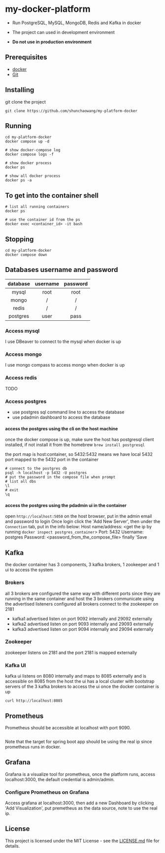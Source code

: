 # my-docker-platform

- Run PostgreSQL, MySQL, MongoDB, Redis and Kafka in docker

- The project can used in development environment

- **Do not use in production environment**

## Prerequisites

- [docker](https://docs.docker.com/install/)
- [Git](https://git-scm.com/)

## Installing

git clone the project

```shell
git clone https://github.com/shunchaowang/my-platform-docker
```

## Running

```shell
cd my-platform-docker
docker compose up -d

# show docker-compose log
docker compose logs -f

# show docker process
docker ps

# show all docker process
docker ps -a
```

## To get into the container shell

```shell
# list all running containers
docker ps

# use the container id from the ps
docker exec <container_id> -it bash
```

## Stopping

```shell
cd my-platform-docker
docker compose down
```

## Databases username and password

| database | username | password |
| :------: | :------: | :------: |
|  mysql   |   root   |   root   |
|  mongo   |    /     |    /     |
|  redis   |    /     |    /     |
| postgres |   user   |   pass   |

### Access mysql

I use DBeaver to connect to the mysql when docker is up

### Access mongo

I use mongo compass to access mongo when docker is up

### Access redis

TODO

### Access postgres

- use postgres sql command line to access the database
- use pdadmin dashboard to access the database

#### access the postgres using the cli on the host machine

once the docker compose is up, make sure the host has postgresql client installed, if not install it from the homebrew `brew install postgresql`

the port map is host:container, so 5432:5432 means we have local 5432 port mapped to the 5432 port in the container

```shell
# connect to the postgres db
psql -h localhost -p 5432 -U postgres
# put the password in the compose file when prompt
# list all dbs
\l
# exit
\q

```

#### access the postgres using the pdadmin ui in the container

open `http://localhost:5050` on the host browser, put in the admin email and password to login
Once login click the 'Add New Server', then under the `Connection` tab, put in the info below:
Host name/address: <get the ip by running `docker inspect postgres_container`>
Port: 5432
Username: postgres
Password: <password_from_the_compose_file>
finally 'Save

## Kafka

the docker container has 3 components, 3 kafka brokers, 1 zookeeper and 1 ui to access the system

### Brokers

all 3 brokers are configured the same way with different ports since they are running in the same container and host
the 3 brokers communicate using the advertised listeners configured
all brokers connect to the zookeeper on 2181

- kafka1 advertised listen on port 9092 internally and 29092 externally
- kafka2 advertised listen on port 9093 internally and 29093 externally
- kafka3 advertised listen on port 9094 internally and 29094 externally

### Zookeeper

zookeeper listens on 2181 and the port 2181 is mapped externally

### Kafka UI

kafka ui listens on 8080 internally and maps to 8085 externally and is accessible on 8085 from the host
the ui has a local cluster with bootstrap servers of the 3 kafka brokers
to access the ui once the docker container is up

```
curl http://localhost:8085
```

## Prometheus

Prometheus should be accessible at localhost with port 9090.

```curl http://localhost:9090

```

Note that the target for spring boot app should be using the real ip since prometheus runs in docker.

## Grafana

Grafana is a visualize tool for prometheus, once the platform runs, access localhost:3000, the default credential is admin/admin.

### Configure Prometheus on Grafana

Access grafana at localhost:3000, then add a new Dashboard by clicking 'Add Visualization', put premetheus as the data source, note to use the real ip.

## License

This project is licensed under the MIT License - see the [LICENSE.md](https://github.com/shunchaowang/my-platform-docker/LICENSE) file for details.
